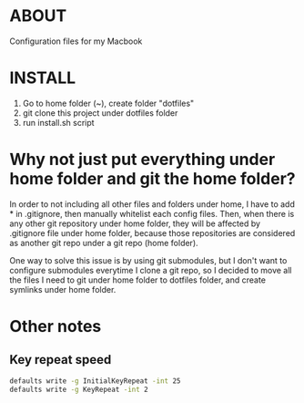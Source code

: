 
# ABOUT
Configuration files for my Macbook

# INSTALL
1. Go to home folder (~), create folder "dotfiles"
2. git clone this project under dotfiles folder
3. run install.sh script

# Why not just put everything under home folder and git the home folder?
In order to not including all other files and folders under home, I have to add * in .gitignore, then manually whitelist each config files. Then, when there is any other git repository under home folder, they will be affected by .gitignore file under home folder, because those repositories are considered as another git repo under a git repo (home folder).

One way to solve this issue is by using git submodules, but I don't want to configure submodules everytime I clone a git repo, so I decided to move all the files I need to git under home folder to dotfiles folder, and create symlinks under home folder.

# Other notes
## Key repeat speed
```sh
defaults write -g InitialKeyRepeat -int 25
defaults write -g KeyRepeat -int 2
```
